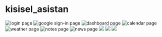 # kisisel_asistan

![login page](https://hizliresim.com/cu2kgca)
![google sign-in page](https://hizliresim.com/fy8lt4r)
![dashboard page](https://hizliresim.com/60rffr6)
![calendar page](https://hizliresim.com/poajgq7) 
![weather page](https://hizliresim.com/q98ops8)
![notes page](https://hizliresim.com/bjkwyp4)
![news page](https://hizliresim.com/cfyghm5)
![](https://hizliresim.com/4jsm36k)
![](https://hizliresim.com/fj6fh7j)
![](https://hizliresim.com/rdlt17s)
